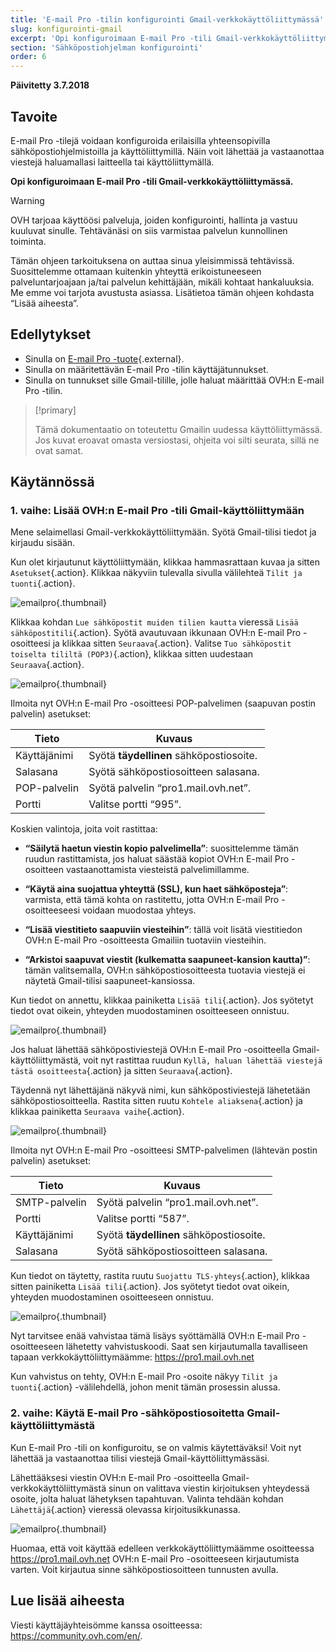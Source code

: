 ```yaml
---
title: 'E-mail Pro -tilin konfigurointi Gmail-verkkokäyttöliittymässä'
slug: konfigurointi-gmail
excerpt: 'Opi konfiguroimaan E-mail Pro -tili Gmail-verkkokäyttöliittymässä'
section: 'Sähköpostiohjelman konfigurointi'
order: 6
---
```


**Päivitetty 3.7.2018**

## Tavoite

E-mail Pro -tilejä voidaan konfiguroida erilaisilla yhteensopivilla sähköpostiohjelmistoilla ja käyttöliittymillä. Näin voit lähettää ja vastaanottaa viestejä haluamallasi laitteella tai käyttöliittymällä.

**Opi konfiguroimaan E-mail Pro -tili Gmail-verkkokäyttöliittymässä.**

> [!warning]
>
> OVH tarjoaa käyttöösi palveluja, joiden konfigurointi, hallinta ja vastuu kuuluvat sinulle. Tehtävänäsi on siis varmistaa palvelun kunnollinen toiminta.
> 
> Tämän ohjeen tarkoituksena on auttaa sinua yleisimmissä tehtävissä. Suosittelemme ottamaan kuitenkin yhteyttä erikoistuneeseen palveluntarjoajaan ja/tai palvelun kehittäjään, mikäli kohtaat hankaluuksia. Me emme voi tarjota avustusta asiassa. Lisätietoa tämän ohjeen kohdasta “Lisää aiheesta”.
> 

## Edellytykset

- Sinulla on [E-mail Pro -tuote](https://www.ovh-hosting.fi/sahkopostit/email-pro/){.external}.
- Sinulla on määritettävän E-mail Pro -tilin käyttäjätunnukset.
- Sinulla on tunnukset sille Gmail-tilille, jolle haluat määrittää OVH:n E-mail Pro -tilin.

> [!primary]
>
> Tämä dokumentaatio on toteutettu Gmailin uudessa käyttöliittymässä. Jos kuvat eroavat omasta versiostasi, ohjeita voi silti seurata, sillä ne ovat samat.
>

## Käytännössä

### 1. vaihe: Lisää OVH:n E-mail Pro -tili Gmail-käyttöliittymään

Mene selaimellasi Gmail-verkkokäyttöliittymään. Syötä Gmail-tilisi tiedot ja kirjaudu sisään.

Kun olet kirjautunut käyttöliittymään, klikkaa hammasrattaan kuvaa ja sitten `Asetukset`{.action}. Klikkaa näkyviin tulevalla sivulla välilehteä `Tilit ja tuonti`{.action}. 

![emailpro](images/configuration-gmail-web-step1.png){.thumbnail}

Klikkaa kohdan `Lue sähköpostit muiden tilien kautta` vieressä `Lisää sähköpostitili`{.action}. Syötä avautuvaan ikkunaan OVH:n E-mail Pro -osoitteesi ja klikkaa sitten `Seuraava`{.action}. Valitse `Tuo sähköpostit toiselta tililtä (POP3)`{.action}, klikkaa sitten uudestaan `Seuraava`{.action}.

![emailpro](images/configuration-gmail-web-step2.png){.thumbnail}

Ilmoita nyt OVH:n E-mail Pro -osoitteesi POP-palvelimen (saapuvan postin palvelin) asetukset:

|Tieto|Kuvaus| 
|---|---| 
|Käyttäjänimi|Syötä **täydellinen** sähköpostiosoite.|  
|Salasana|Syötä sähköpostiosoitteen salasana.|
|POP-palvelin|Syötä palvelin “pro1.mail.ovh.net”.|
|Portti|Valitse portti “995”.|

Koskien valintoja, joita voit rastittaa:

- **“Säilytä haetun viestin kopio palvelimella”**: suosittelemme tämän ruudun rastittamista, jos haluat säästää kopiot OVH:n E-mail Pro -osoitteen vastaanottamista viesteistä palvelimillamme.

- **“Käytä aina suojattua yhteyttä (SSL), kun haet sähköposteja”**: varmista, että tämä kohta on rastitettu, jotta OVH:n E-mail Pro -osoitteeseesi voidaan muodostaa yhteys.

- **“Lisää viestitieto saapuviin viesteihin”**: tällä voit lisätä viestitiedon OVH:n E-mail Pro -osoitteesta Gmailiin tuotaviin viesteihin.

- **“Arkistoi saapuvat viestit (kulkematta saapuneet-kansion kautta)”**: tämän valitsemalla, OVH:n sähköpostiosoitteesta tuotavia viestejä ei näytetä Gmail-tilisi saapuneet-kansiossa.

Kun tiedot on annettu, klikkaa painiketta `Lisää tili`{.action}. Jos syötetyt tiedot ovat oikein, yhteyden muodostaminen osoitteeseen onnistuu. 

![emailpro](images/configuration-gmail-web-step3.png){.thumbnail}

Jos haluat lähettää sähköpostiviestejä OVH:n E-mail Pro -osoitteella Gmail-käyttöliittymästä, voit nyt rastittaa ruudun `Kyllä, haluan lähettää viestejä tästä osoitteesta`{.action} ja sitten `Seuraava`{.action}. 

Täydennä nyt lähettäjänä näkyvä nimi, kun sähköpostiviestejä lähetetään sähköpostiosoitteella. Rastita sitten ruutu `Kohtele aliaksena`{.action} ja klikkaa painiketta `Seuraava vaihe`{.action}.

![emailpro](images/configuration-gmail-web-step4.png){.thumbnail}

Ilmoita nyt OVH:n E-mail Pro -osoitteesi SMTP-palvelimen (lähtevän postin palvelin) asetukset:

|Tieto|Kuvaus| 
|---|---| 
|SMTP-palvelin|Syötä palvelin “pro1.mail.ovh.net”.|
|Portti|Valitse portti “587”.|
|Käyttäjänimi|Syötä **täydellinen** sähköpostiosoite.|  
|Salasana|Syötä sähköpostiosoitteen salasana.|

Kun tiedot on täytetty, rastita ruutu `Suojattu TLS-yhteys`{.action}, klikkaa sitten painiketta `Lisää tili`{.action}. Jos syötetyt tiedot ovat oikein, yhteyden muodostaminen osoitteeseen onnistuu. 

![emailpro](images/configuration-gmail-web-step5.png){.thumbnail}

Nyt tarvitsee enää vahvistaa tämä lisäys syöttämällä OVH:n E-mail Pro -osoitteeseen lähetetty vahvistuskoodi. Saat sen kirjautumalla tavalliseen tapaan verkkokäyttöliittymäämme: <https://pro1.mail.ovh.net> 

Kun vahvistus on tehty, OVH:n E-mail Pro -osoite näkyy `Tilit ja tuonti`{.action} -välilehdellä, johon menit tämän prosessin alussa.

### 2. vaihe: Käytä E-mail Pro -sähköpostiosoitetta Gmail-käyttöliittymästä

Kun E-mail Pro -tili on konfiguroitu, se on valmis käytettäväksi! Voit nyt lähettää ja vastaanottaa tilisi viestejä Gmail-käyttöliittymässäsi.

Lähettääksesi viestin OVH:n E-mail Pro -osoitteella Gmail-verkkokäyttöliittymästä sinun on valittava viestin kirjoituksen yhteydessä osoite, jolta haluat lähetyksen tapahtuvan. Valinta tehdään kohdan `Lähettäjä`{.action} vieressä olevassa kirjoitusikkunassa.

![emailpro](images/configuration-gmail-web-step6.png){.thumbnail}

Huomaa, että voit käyttää edelleen verkkokäyttöliittymäämme osoitteessa <https://pro1.mail.ovh.net> OVH:n E-mail Pro -osoitteeseen kirjautumista varten. Voit kirjautua sinne sähköpostiosoitteen tunnusten avulla.

## Lue lisää aiheesta

Viesti käyttäjäyhteisömme kanssa osoitteessa: <https://community.ovh.com/en/>.